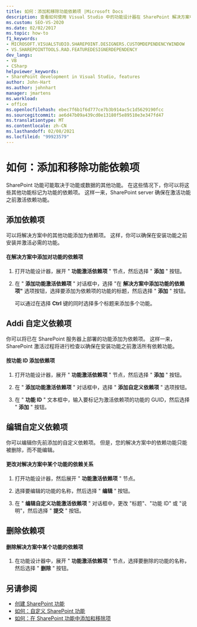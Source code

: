 ```yaml
---
title: 如何：添加和移除功能依赖项 |Microsoft Docs
description: 查看如何使用 Visual Studio 中的功能设计器在 SharePoint 解决方案中添加和移除功能依赖项。
ms.custom: SEO-VS-2020
ms.date: 02/02/2017
ms.topic: how-to
f1_keywords:
- MICROSOFT.VISUALSTUDIO.SHAREPOINT.DESIGNERS.CUSTOMDEPENDENCYWINDOW
- VS.SHAREPOINTTOOLS.RAD.FEATUREDESIGNERDEPENDENCY
dev_langs:
- VB
- CSharp
helpviewer_keywords:
- SharePoint development in Visual Studio, features
author: John-Hart
ms.author: johnhart
manager: jmartens
ms.workload:
- office
ms.openlocfilehash: ebec7f6b1f6d777ce7b3b914ac5c1d5629190fcc
ms.sourcegitcommit: ae6d47b09a439cd0e13180f5e89510e3e347fd47
ms.translationtype: MT
ms.contentlocale: zh-CN
ms.lasthandoff: 02/08/2021
ms.locfileid: "99923579"
---
```

# <a name="how-to-add-and-remove-feature-dependencies"></a>如何：添加和移除功能依赖项
  SharePoint 功能可能取决于功能或数据的其他功能。 在这些情况下，你可以将这些其他功能标记为功能的依赖项。 这样一来，SharePoint server 确保在激活功能之前激活依赖功能。

## <a name="add-dependencies"></a>添加依赖项
 可以将解决方案中的其他功能添加为依赖项。 这样，你可以确保在安装功能之前安装并激活必需的功能。

#### <a name="to-add-a-dependency-on-a-feature-in-the-solution"></a>在解决方案中添加对功能的依赖项

1. 打开功能设计器，展开 " **功能激活依赖项** " 节点，然后选择 " **添加** " 按钮。

2. 在 " **添加功能激活依赖项** " 对话框中，选择 "在 **解决方案中添加功能的依赖项"** 选项按钮，选择要添加为依赖项的功能的标题，然后选择 " **添加** " 按钮。

     可以通过在选择 **Ctrl** 键的同时选择多个标题来添加多个功能。

## <a name="addi-custom-dependencies"></a>Addi 自定义依赖项
 你可以将已在 SharePoint 服务器上部署的功能添加为依赖项。 这样一来，SharePoint 激活过程将进行检查以确保在安装功能之前激活所有依赖功能。

#### <a name="to-add-a-dependency-by-the-feature-id"></a>按功能 ID 添加依赖项

1. 打开功能设计器，展开 " **功能激活依赖项** " 节点，然后选择 " **添加** " 按钮。

2. 在 " **添加功能激活依赖项** " 对话框中，选择 " **添加自定义依赖项** " 选项按钮。

3. 在 " **功能 ID** " 文本框中，输入要标记为激活依赖项的功能的 GUID，然后选择 " **添加** " 按钮。

## <a name="edit-custom-dependencies"></a>编辑自定义依赖项
 你可以编辑你先前添加的自定义依赖项。 但是，您的解决方案中的依赖功能只能被删除，而不能编辑。

#### <a name="to-change-a-dependency-on-a-feature-in-the-solution"></a>更改对解决方案中某个功能的依赖关系

1. 打开功能设计器，然后展开 " **功能激活依赖项** " 节点。

2. 选择要编辑的功能的名称，然后选择 " **编辑** " 按钮。

3. 在 " **编辑自定义功能激活依赖项** " 对话框中，更改 "标题"、"功能 ID" 或 "说明"，然后选择 " **提交** " 按钮。

## <a name="remove-dependencies"></a>删除依赖项

#### <a name="to-remove-a-dependency-on-a-feature-in-the-solution"></a>删除解决方案中某个功能的依赖项

1. 在功能设计器中，展开 " **功能激活依赖项** " 节点，选择要删除的功能的名称，然后选择 " **删除** " 按钮。

## <a name="see-also"></a>另请参阅
- [创建 SharePoint 功能](../sharepoint/creating-sharepoint-features.md)
- [如何：自定义 SharePoint 功能](../sharepoint/how-to-customize-a-sharepoint-feature.md)
- [如何：在 SharePoint 功能中添加和移除项](../sharepoint/how-to-add-and-remove-items-to-sharepoint-features.md)
